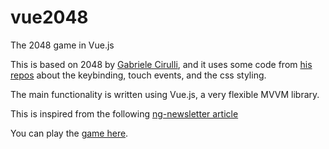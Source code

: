 vue2048
=======


The 2048 game in Vue.js


This is based on 2048 by [Gabriele Cirulli],
and it uses some code from [his repos] about the keybinding, touch events, and the css styling.


The main functionality is written using Vue.js,
a very flexible MVVM library.


This is inspired from the following [ng-newsletter article]


You can play the [game here].



[Gabriele Cirulli]:http://gabrielecirulli.com/
[his repos]:https://github.com/gabrielecirulli/2048
[game here]:http://axilleasiv.github.io/vue2048/
[ng-newsletter article]:http://www.ng-newsletter.com/posts/building-2048-in-angularjs.html
